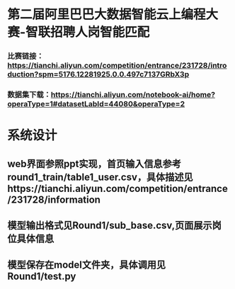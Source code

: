 # 第二届阿里巴巴大数据智能云上编程大赛-智联招聘人岗智能匹配
### 比赛链接：https://tianchi.aliyun.com/competition/entrance/231728/introduction?spm=5176.12281925.0.0.497c7137GRbX3p
### 数据集下载：https://tianchi.aliyun.com/notebook-ai/home?operaType=1#datasetLabId=44080&operaType=2
# 系统设计
## web界面参照ppt实现，首页输入信息参考round1_train/table1_user.csv，具体描述见https://tianchi.aliyun.com/competition/entrance/231728/information
## 模型输出格式见Round1/sub_base.csv,页面展示岗位具体信息
## 模型保存在model文件夹，具体调用见Round1/test.py

